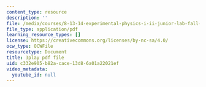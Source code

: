 ```yaml
---
content_type: resource
description: ''
file: /media/courses/8-13-14-experimental-physics-i-ii-junior-lab-fall-2016-spring-2017/c332e905b82acace13d86a01a22021ef_d7_bZxCErjo.pdf
file_type: application/pdf
learning_resource_types: []
license: https://creativecommons.org/licenses/by-nc-sa/4.0/
ocw_type: OCWFile
resourcetype: Document
title: 3play pdf file
uid: c332e905-b82a-cace-13d8-6a01a22021ef
video_metadata:
  youtube_id: null
---
```

